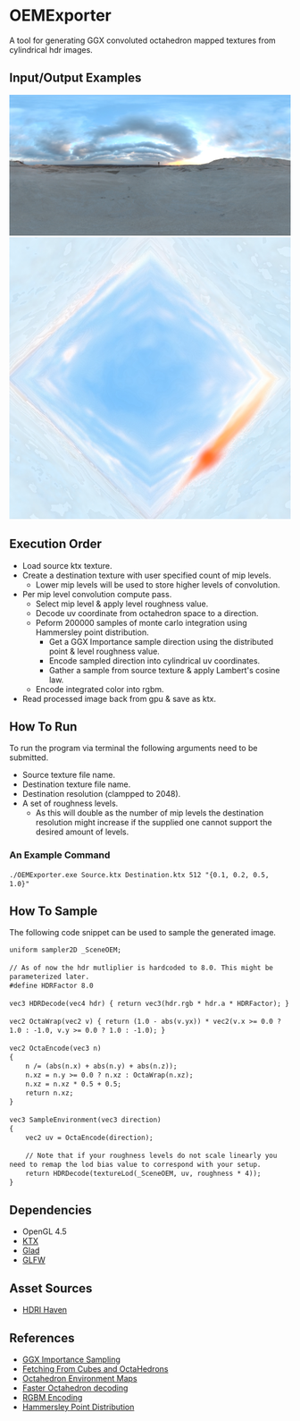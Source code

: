 # OEMExporter

A tool for generating GGX convoluted octahedron mapped textures from cylindrical hdr images.

## Input/Output Examples

![Preview](T_SourceExample.jpg?raw=true "Source Preview")
![Preview](T_OutputExample.jpg?raw=true "Ouput Preview")

## Execution Order
- Load source ktx texture.
- Create a destination texture with user specified count of mip levels.
  - Lower mip levels will be used to store higher levels of convolution.
- Per mip level convolution compute pass.
  - Select mip level & apply level roughness value.
  - Decode uv coordinate from octahedron space to a direction.
  - Peform 200000 samples of monte carlo integration using Hammersley point distribution.
    - Get a GGX Importance sample direction using the distributed point & level roughness value.
    - Encode sampled direction into cylindrical uv coordinates.
    - Gather a sample from source texture & apply Lambert's cosine law.
  - Encode integrated color into rgbm.
- Read processed image back from gpu & save as ktx.
 
## How To Run
To run the program via terminal the following arguments need to be submitted.
- Source texture file name.
- Destination texture file name.
- Destination resolution (clampped to 2048).
- A set of roughness levels.
  - As this will double as the number of mip levels the destination resolution might increase if the supplied one cannot support the desired amount of levels.  

### An Example Command
```
./OEMExporter.exe Source.ktx Destination.ktx 512 "{0.1, 0.2, 0.5, 1.0}"
```

## How To Sample
The following code snippet can be used to sample the generated image.
```
uniform sampler2D _SceneOEM;

// As of now the hdr mutliplier is hardcoded to 8.0. This might be parameterized later.
#define HDRFactor 8.0

vec3 HDRDecode(vec4 hdr) { return vec3(hdr.rgb * hdr.a * HDRFactor); }

vec2 OctaWrap(vec2 v) { return (1.0 - abs(v.yx)) * vec2(v.x >= 0.0 ? 1.0 : -1.0, v.y >= 0.0 ? 1.0 : -1.0); }

vec2 OctaEncode(vec3 n)
{
    n /= (abs(n.x) + abs(n.y) + abs(n.z));
    n.xz = n.y >= 0.0 ? n.xz : OctaWrap(n.xz);
    n.xz = n.xz * 0.5 + 0.5;
    return n.xz;
}

vec3 SampleEnvironment(vec3 direction)
{
    vec2 uv = OctaEncode(direction);
    
    // Note that if your roughness levels do not scale linearly you need to remap the lod bias value to correspond with your setup.
    return HDRDecode(textureLod(_SceneOEM, uv, roughness * 4));
}
```

## Dependencies
- OpenGL 4.5
- [KTX](https://github.com/KhronosGroup/KTX-Software)
- [Glad](https://glad.dav1d.de/)
- [GLFW](https://www.glfw.org/)

## Asset Sources
- [HDRI Haven](https://hdrihaven.com)

## References
- [GGX Importance Sampling](https://learnopengl.com/PBR/IBL/Specular-IBL)
- [Fetching From Cubes and OctaHedrons](https://gpuopen.com/learn/fetching-from-cubes-and-octahedrons/)
- [Octahedron Environment Maps](https://citeseerx.ist.psu.edu/viewdoc/download?doi=10.1.1.681.1522&rep=rep1&type=pdf)
- [Faster Octahedron decoding](https://twitter.com/Stubbesaurus/status/937994790553227264)
- [RGBM Encoding](http://graphicrants.blogspot.com/2009/04/rgbm-color-encoding.html)
- [Hammersley Point Distribution](http://holger.dammertz.org/stuff/notes_HammersleyOnHemisphere.html)
